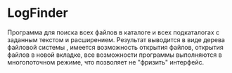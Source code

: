 # LogFinder
Программа для поиска всех файлов в каталоге и всех подкаталогах с заданным текстом и расширением. Результат выводится в виде дерева файловой системы , имеется возможность открытия файлов, открытия файлов в новой вкладке, все возможности программы выполняются в многопоточном режиме, что позволяет не "фризить" интерфейс.
